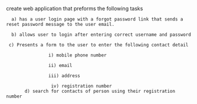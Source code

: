 
create web application that preforms the following tasks

      a) has a user login page with a forgot password link that sends a reset password message to the user email.

      b) allows user to login after entering correct username and password 

     c) Presents a form to the user to enter the following contact detail 

                    i) mobile phone number

                    ii) email

                    iii) address 

                     iv) registration number
           d) search for contacts of person using their registration number
